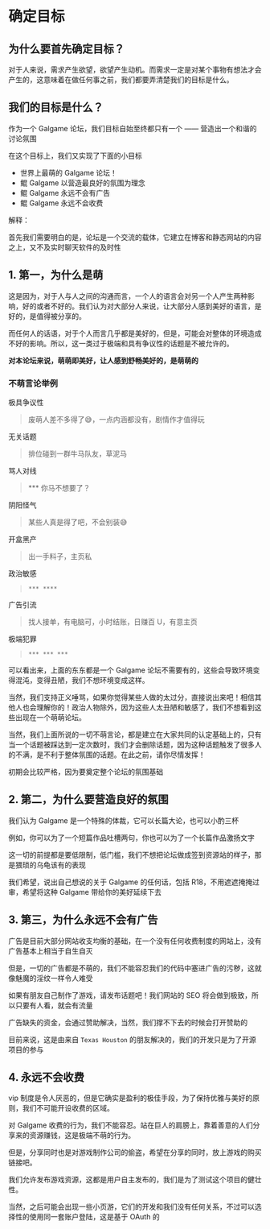 # 确定目标

## 为什么要首先确定目标？

对于人来说，需求产生欲望，欲望产生动机。而需求一定是对某个事物有想法才会产生的，这意味着在做任何事之前，我们都要弄清楚我们的目标是什么。

## 我们的目标是什么？

作为一个 Galgame 论坛，我们目标自始至终都只有一个 —— 营造出一个和谐的讨论氛围

在这个目标上，我们又实现了下面的小目标

* 世界上最萌的 Galgame 论坛！
* 鲲 Galgame 以营造最良好的氛围为理念
* 鲲 Galgame 永远不会有广告
* 鲲 Galgame 永远不会收费

解释：

首先我们需要明白的是，论坛是一个交流的载体，它建立在博客和静态网站的内容之上，又不及实时聊天软件的及时性

## 1. 第一，为什么是萌

这是因为，对于人与人之间的沟通而言，一个人的语言会对另一个人产生两种影响，好的或者不好的。我们认为对大部分人来说，让大部分人感到美好的语言，是好的，是值得被分享的。

而任何人的话语，对于个人而言几乎都是美好的，但是，可能会对整体的环境造成不好的影响。所以，这一类过于极端和具有争议性的话题是不被允许的。

**对本论坛来说，萌萌即美好，让人感到舒畅美好的，是萌萌的**

### 不萌言论举例

极具争议性

> 废萌人差不多得了😅，一点内涵都没有，剧情作才值得玩

无关话题

> 排位碰到一群牛马队友，草泥马

骂人对线

> *** 你马不想要了？

阴阳怪气

> 某些人真是得了吧，不会别装😅

开盒黑产

> 出一手料子，主页私

政治敏感

> `*** ****`

广告引流

> 找人接单，有电脑可，小时结账，日赚百 U，有意主页

极端犯罪

> `*** *** ***`

可以看出来，上面的东东都是一个 Galgame 论坛不需要有的，这些会导致环境变得混沌，变得丑陋，我们不想环境变成这样。

当然，我们支持正义唾骂，如果你觉得某些人做的太过分，直接说出来吧！相信其他人也会理解你的！政治人物除外，因为这些人太丑陋和敏感了，我们不想看到这些出现在一个萌萌论坛。

当然，我们上面所说的一切不萌言论，都是建立在大家共同的认定基础上的，只有当一个话题被踩达到一定次数时，我们才会删除话题，因为这种话题触发了很多人的不满，是不利于整体氛围的话题。在此之前，请你尽情发挥！

初期会比较严格，因为要奠定整个论坛的氛围基础

## 2. 第二，为什么要营造良好的氛围

我们认为 Galgame 是一个特殊的体裁，它可以长篇大论，也可以小酌三杯

例如，你可以为了一个短篇作品吐槽两句，你也可以为了一个长篇作品激扬文字

这一切的前提都是要低限制，低门槛，我们不想把论坛做成签到资源站的样子，那是猥琐的乌龟该有的表现

我们希望，说出自己想说的关于 Galgame 的任何话，包括 R18，不用遮遮掩掩过审，希望将这种 Galgame 带给你的美好延续下去

## 3. 第三，为什么永远不会有广告

广告是目前大部分网站收支均衡的基础，在一个没有任何收费制度的网站上，没有广告基本上相当于自生自灭

但是，一切的广告都是不萌的，我们不能容忍我们的代码中塞进广告的污秽，这就像魅魔的淫纹一样令人难受

如果有朋友自己制作了游戏，请发布话题吧！我们网站的 SEO 将会做到极致，所以只要有人看，就会有流量

广告缺失的资金，会通过赞助解决，当然，我们撑不下去的时候会打开赞助的

目前来说，这是由来自 `Texas Houston` 的朋友解决的，我们的开发只是为了开源项目的参与

## 4. 永远不会收费

vip 制度是令人厌恶的，但是它确实是盈利的极佳手段，为了保持优雅与美好的原则，我们不可能开设收费的区域。

对 Galgame 收费的行为，我们不能容忍。站在巨人的肩膀上，靠着善意的人们分享来的资源赚钱，这是极端不萌的行为。

但是，分享同时也是对游戏制作公司的偷盗，希望在分享的同时，放上游戏的购买链接吧。

我们允许发布游戏资源，这都是用户自主发布的，我们是为了测试这个项目的健壮性。

当然，之后可能会出现一些小页游，它们的开发和我们没有任何关系，不过可以选择性的使用同一套账户登陆，这是基于 OAuth 的
